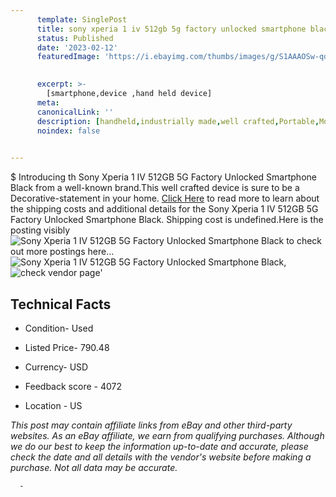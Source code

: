 ```yaml
---
      template: SinglePost
      title: sony xperia 1 iv 512gb 5g factory unlocked smartphone black
      status: Published
      date: '2023-02-12'
      featuredImage: 'https://i.ebayimg.com/thumbs/images/g/S1AAAOSw-qdjzH6s/s-l225.jpg'
       

      excerpt: >-
        [smartphone,device ,hand held device]
      meta:
      canonicalLink: ''
      description: [handheld,industrially made,well crafted,Portable,Mobile,Compact,Convenient,Lightweight,Maneuverable,Man-portable,Miniature,Carriable,Hand-held,Light,Holdable,Transportable,Mobile device,Pocket-sized,On-the-go,Wireless,Cordless,Compact size,Convenient size, smartphone,device ,hand held device]
      noindex: false
      

---
```

$
      Introducing th Sony Xperia 1 IV 512GB 5G Factory Unlocked Smartphone Black from a well-known brand.This well crafted device  is sure to be a Decorative-statement in your home. [Click Here](https://www.ebay.com/itm/125731049236?hash=item1d46278f14%3Ag%3AS1AAAOSw-qdjzH6s&mkevt=1&mkcid=1&mkrid=711-53200-19255-0&campid=%253CePNCampaignId%253E&customid=%253CreferenceId%253E&toolid=10049) to read more to learn about the shipping costs and additional details for the Sony Xperia 1 IV 512GB 5G Factory Unlocked Smartphone Black. Shipping cost is undefined.Here is the posting visibly ![Sony Xperia 1 IV 512GB 5G Factory Unlocked Smartphone Black](https://i.ebayimg.com/thumbs/images/g/S1AAAOSw-qdjzH6s/s-l225.jpg) to check out more postings here... ![Sony Xperia 1 IV 512GB 5G Factory Unlocked Smartphone Black](https://i.ebayimg.com/images/g/S1AAAOSw-qdjzH6s/s-l1600.jpg), ![check vendor page](https://origin-galleryplus.ebayimg.com/ws/web/125731049236_2_0_1/225x225.jpg,https://origin-galleryplus.ebayimg.com/ws/web/125731049236_3_0_1/225x225.jpg,https://origin-galleryplus.ebayimg.com/ws/web/125731049236_4_0_1/225x225.jpg,https://origin-galleryplus.ebayimg.com/ws/web/125731049236_5_0_1/225x225.jpg,https://origin-galleryplus.ebayimg.com/ws/web/125731049236_6_0_1/225x225.jpg,https://origin-galleryplus.ebayimg.com/ws/web/125731049236_7_0_1/225x225.jpg,https://origin-galleryplus.ebayimg.com/ws/web/125731049236_8_0_1/225x225.jpg)'

      

 ## Technical Facts 



     
      

 - Condition- Used 


      

 - Listed Price- 790.48 


      

 - Currency- USD 


      

 - Feedback score - 4072 


      

 - Location - US 


      
      

 *_This post may contain affiliate links from eBay and other third-party websites. As an eBay affiliate, we earn from qualifying purchases. Although we do our best to keep the information up-to-date and accurate, please check the date and all details with the vendor's website before making a purchase. Not all data may be accurate._*




      -
